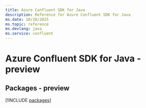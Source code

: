 ```yaml
---
title: Azure Confluent SDK for Java
description: Reference for Azure Confluent SDK for Java
ms.date: 10/20/2025
ms.topic: reference
ms.devlang: java
ms.service: confluent
---
```

# Azure Confluent SDK for Java - preview
## Packages - preview
[!INCLUDE [packages](confluent-index.md)]